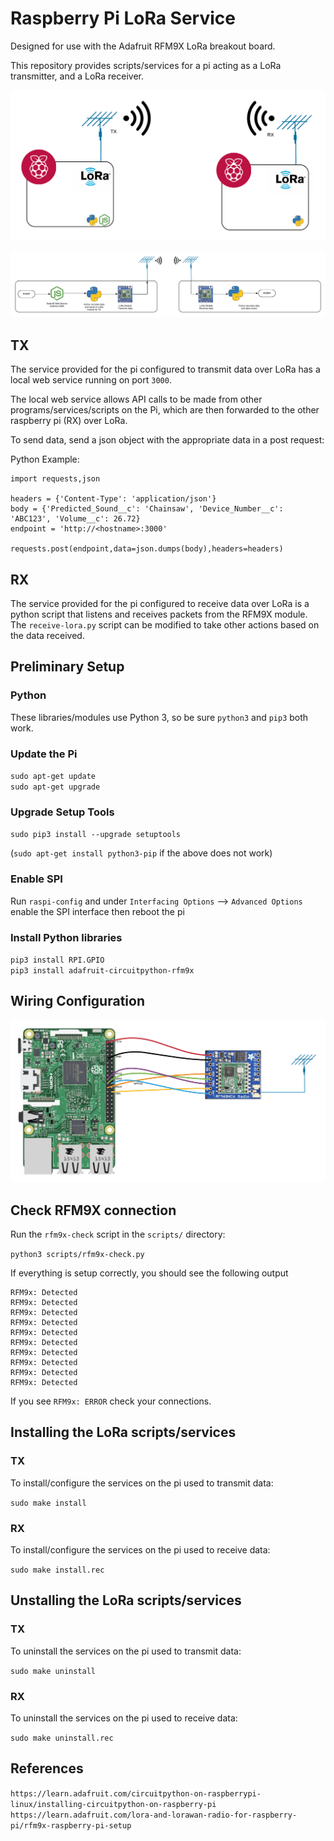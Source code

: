 # Raspberry Pi LoRa Service

Designed for use with the Adafruit RFM9X LoRa breakout board.

This repository provides scripts/services for a pi acting as a LoRa transmitter, and a LoRa receiver. 

![img/pis.png](img/pis.png)

![img/event.png](img/event.png)


## TX

The service provided for the pi configured to transmit data over LoRa has a local web service running on port `3000`. 

The local web service allows API calls to be made from other programs/services/scripts on the Pi, which are then forwarded to the other raspberry pi (RX) over LoRa.

To send data, send a json object with the appropriate data in a post request:

Python Example:  

  ```
  import requests,json

  headers = {'Content-Type': 'application/json'}
  body = {'Predicted_Sound__c': 'Chainsaw', 'Device_Number__c': 'ABC123', 'Volume__c': 26.72}
  endpoint = 'http://<hostname>:3000'

  requests.post(endpoint,data=json.dumps(body),headers=headers)
  
  ```

## RX 

The service provided for the pi configured to receive data over LoRa is a python script that listens and receives packets from the RFM9X module. The `receive-lora.py` script can be modified to take other actions based on the data received.

## Preliminary Setup

### Python

These libraries/modules use Python 3, so be sure `python3` and `pip3` both work.

### Update the Pi

  `sudo apt-get update`  
  `sudo apt-get upgrade`  

### Upgrade Setup Tools  

  `sudo pip3 install --upgrade setuptools`

  (`sudo apt-get install python3-pip` if the above does not work)

### Enable SPI  

  Run `raspi-config` and under `Interfacing Options` --> `Advanced Options` enable the SPI interface then reboot the pi

### Install Python libraries

  `pip3 install RPI.GPIO`  
  `pip3 install adafruit-circuitpython-rfm9x`


## Wiring Configuration  

![img/circuit.png](img/circuit.png)

## Check RFM9X connection

  Run the `rfm9x-check` script in the `scripts/` directory:

  `python3 scripts/rfm9x-check.py`

  If everything is setup correctly, you should see the following output  

  ```
  RFM9x: Detected
  RFM9x: Detected
  RFM9x: Detected
  RFM9x: Detected
  RFM9x: Detected
  RFM9x: Detected
  RFM9x: Detected
  RFM9x: Detected
  RFM9x: Detected
  RFM9x: Detected
  ```

  If you see `RFM9x: ERROR` check your connections.  

## Installing the LoRa scripts/services  

### TX  

To install/configure the services on the pi used to transmit data:  

`sudo make install`  

### RX 

To install/configure the services on the pi used to receive data:  

`sudo make install.rec`

## Unstalling the LoRa scripts/services  

### TX  

To uninstall the services on the pi used to transmit data:  

`sudo make uninstall`  

### RX 

To uninstall the services on the pi used to receive data:  

`sudo make uninstall.rec`


## References  

`https://learn.adafruit.com/circuitpython-on-raspberrypi-linux/installing-circuitpython-on-raspberry-pi`
`https://learn.adafruit.com/lora-and-lorawan-radio-for-raspberry-pi/rfm9x-raspberry-pi-setup`
